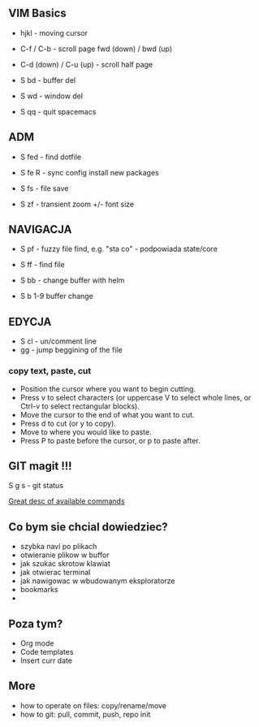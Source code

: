 VIM Basics
---

- hjkl - moving cursor
- C-f / C-b - scroll page fwd (down) / bwd (up)
- C-d (down) / C-u (up) - scroll half page


- S bd - buffer del
- S wd - window del

- S qq - quit spacemacs


ADM
---
- S fed - find dotfile
- S fe R - sync config install new packages

- S fs - file save

- S zf - transient zoom +/- font size


NAVIGACJA
---
- S pf - fuzzy file find, e.g. "sta co" - podpowiada state/core
- S ff - find file

- S bb - change buffer with helm
- S b 1-9 buffer change


EDYCJA
---
- S cl - un/comment line
- gg - jump beggining of the file

### copy text, paste, cut
- Position the cursor where you want to begin cutting.
- Press v to select characters (or uppercase V to select whole lines, or Ctrl-v to select rectangular blocks).
- Move the cursor to the end of what you want to cut.
- Press d to cut (or y to copy).
- Move to where you would like to paste.
- Press P to paste before the cursor, or p to paste after.



GIT magit !!!
---
S g s - git status

[Great desc of available commands](https://www.saltycrane.com/blog/2018/11/magit-spacemacs-evil-magit-notes/#status)


Co bym sie chcial dowiedziec?
---

- szybka navi po plikach
- otwieranie plikow w buffor
- jak szukac skrotow klawiat
- jak otwierac terminal
- jak nawigowac w wbudowanym eksploratorze
- bookmarks
-

Poza tym?
---
- Org mode
- Code templates
- Insert curr date

More
---
- how to operate on files: copy/rename/move
- how to git: pull, commit, push, repo init
